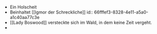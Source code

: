 - Ein Holscheit
- Beinhaltet [[Igmor der Schreckliche]]
  id:: 66fffef3-8328-4e11-a5a0-a1c40aa77c3e
- [[Lady Boswood]] versteckte sich im Wald, in dem keine Zeit vergeht.
-